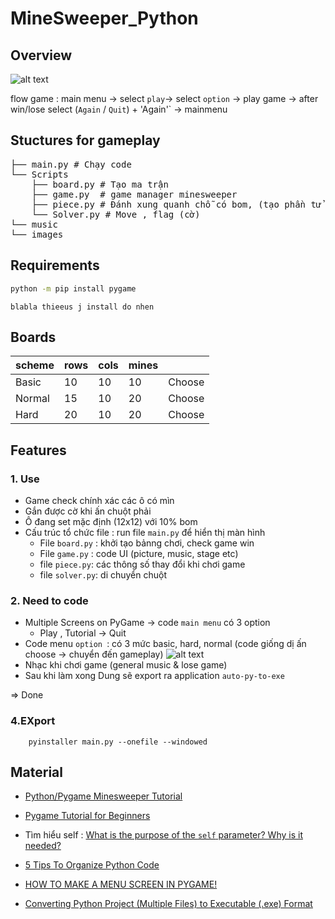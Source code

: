 # MineSweeper_Python


## Overview 
![alt text](/report_imp/image.png)

flow game : main menu -> select `play`-> select `option` -> play game -> after win/lose select (`Again` / `Quit`)
    + 'Again'` -> mainmenu

## Stuctures for gameplay
<pre>
├── main.py # Chạy code 
└── Scripts
    ├── board.py # Tạo ma trận
    ├── game.py  # game manager minesweeper
    ├── piece.py # Đánh xung quanh chỗ có bom, (tạo phần tử cho mảng)
    └── Solver.py # Move , flag (cờ)
└── music
└── images
</pre>

## Requirements
```bash
python -m pip install pygame
```
`blabla thieeus j install do nhen`

## Boards

| scheme       | rows   | cols   | mines   |      |
| ------------ | ------ | ------ | ------- |------|
| Basic        | 10     | 10     | 10      |Choose
| Normal | 15   | 10    | 20      |Choose|
| Hard      | 20     | 10     | 20      | Choose


## Features
### 1. Use

- Game check chính xác các ô có mìn 
- Gắn được cờ khi ấn chuột phải 
- Ô đang set mặc định (12x12) với 10% bom
- Cấu trúc tổ chức file : run file `main.py` để hiển thị màn hình 
    - File `board.py` : khởi tạo bảnng chơi, check game win
    - File `game.py` : code UI (picture, music, stage etc)
    - file `piece.py`: các thông số thay đổi khi chơi game
    - file `solver.py`: di chuyển chuột

### 2. Need to code
- Multiple Screens on PyGame -> code `main menu` có 3 option
    - Play , Tutorial -> Quit 
- Code menu `option `: có 3 mức basic, hard, normal (code giống dị ấn choose -> chuyển đến gameplay)
    ![alt text](image.png)
- Nhạc khi chơi game (general music & lose game)
- Sau khi làm xong Dung sẽ export ra application `auto-py-to-exe`

=> Done 

### 4.EXport 

```
    pyinstaller main.py --onefile --windowed
```

## Material
- [Python/Pygame Minesweeper Tutorial](https://www.youtube.com/watch?v=ABGtsAlXw7c) 
- [Pygame Tutorial for Beginners](https://www.youtube.com/watch?v=FfWpgLFMI7w)
- Tìm hiểu self : [What is the purpose of the `self` parameter? Why is it needed?](https://stackoverflow.com/questions/2709821/what-is-the-purpose-of-the-self-parameter-why-is-it-needed)
- [5 Tips To Organize Python Code](https://www.youtube.com/watch?v=e9yMYdnSlUA&t=184s)
- [HOW TO MAKE A MENU SCREEN IN PYGAME!](https://www.youtube.com/watch?v=GMBqjxcKogA&t=81s)

- [Converting Python Project (Multiple Files) to Executable (.exe) Format](https://www.youtube.com/watch?v=wp2pNVUl3lc&t=234s)
